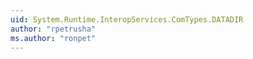 ```yaml
---
uid: System.Runtime.InteropServices.ComTypes.DATADIR
author: "rpetrusha"
ms.author: "ronpet"
---
```

